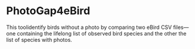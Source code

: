 # PhotoGap4eBird
This toolidentify birds without a photo by comparing two eBird CSV files—one containing the lifelong list of observed bird species and the other the list of species with photos.
